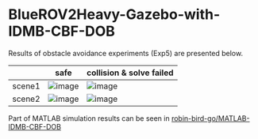 # BlueROV2Heavy-Gazebo-with-IDMB-CBF-DOB

Results of obstacle avoidance experiments (Exp5) are presented below.

|      | safe                                                    | collision & solve failed                                  |
| ---- | ------------------------------------------------------------ | ------------------------------------------------------------ |
| scene1 | ![image](https://github.com/CLASS-Lab/BlueROV2Heavy-Gazebo-with-IDMB-CBF-DOB/blob/main/gifs/scene1.gif) | ![image](https://github.com/CLASS-Lab/BlueROV2Heavy-Gazebo-with-IDMB-CBF-DOB/blob/main/gifs/scene1_failed.gif) |
| scene2 | ![image](https://github.com/CLASS-Lab/BlueROV2Heavy-Gazebo-with-IDMB-CBF-DOB/blob/main/gifs/scene2.gif) | ![image](https://github.com/CLASS-Lab/BlueROV2Heavy-Gazebo-with-IDMB-CBF-DOB/blob/main/gifs/scene2_failed.gif) |


Part of MATLAB simulation results can be seen in [robin-bird-go/MATLAB-IDMB-CBF-DOB](https://github.com/robin-bird-go/MATLAB-IDMB-CBF-DOB)
